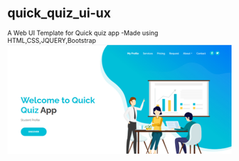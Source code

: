 # quick_quiz_ui-ux
A Web UI Template for Quick quiz app -Made using HTML,CSS,JQUERY,Bootstrap
<br/>
<img src="main_page.png"/>
